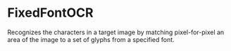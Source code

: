 FixedFontOCR
============

Recognizes the characters in a target image by matching pixel-for-pixel  an area of the image to a set of glyphs from a specified font.
